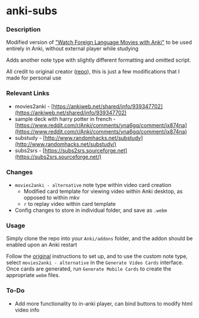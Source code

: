 # anki-subs

### Description

Modified version of ["Watch Foreign Language Movies with Anki"](https://ankiweb.net/shared/info/939347702) to be used entirely in Anki, without external player while studying

Adds another note type with slightly different formatting and omitted script.

All credit to original creator ([repo](https://github.com/kelciour/movies2anki)), this is just a few modifications that I made for personal use

### Relevant Links

- movies2anki - [https://ankiweb.net/shared/info/939347702](https://ankiweb.net/shared/info/939347702)
- sample deck with harry potter in french - [https://www.reddit.com/r/Anki/comments/yna6gq/comment/ix874na](https://www.reddit.com/r/Anki/comments/yna6gq/comment/ix874na)
- substudy - [http://www.randomhacks.net/substudy](http://www.randomhacks.net/substudy/)
- subs2srs - [https://subs2srs.sourceforge.net](https://subs2srs.sourceforge.net/)

### Changes

- `movies2anki - alternative` note type within video card creation
  - Modified card template for viewing video within Anki desktop, as opposed to within mkv
  - `r` to replay video within card template
- Config changes to store in individual folder, and save as `.webm`

### Usage

Simply clone the repo into your `Anki/addons` folder, and the addon should be enabled upon an Anki restart

Follow the [original](https://ankiweb.net/shared/info/939347702) instructions to set up, and to use the custom note type, select `movies2anki - alternative` in the `Generate Video Cards` interface. Once cards are generated, run `Generate Mobile Cards` to create the appropriate `webm` files.

### To-Do

- Add more functionality to in-anki player, can bind buttons to modify html video info